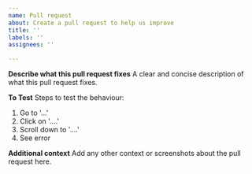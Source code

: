 ```yaml
---
name: Pull request
about: Create a pull request to help us improve
title: ''
labels: ''
assignees: ''

---
```

**Describe what this pull request fixes**
A clear and concise description of what this pull request fixes.

**To Test**
Steps to test the behaviour:
1. Go to '...'
2. Click on '....'
3. Scroll down to '....'
4. See error

**Additional context**
Add any other context or screenshots about the pull request here.
